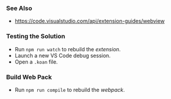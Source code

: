 ### See Also
- https://code.visualstudio.com/api/extension-guides/webview

### Testing the Solution
- Run `npm run watch` to rebuild the *extension*.
- Launch a new VS Code debug session.
- Open a `.koan` file.

### Build Web Pack
- Run `npm run compile` to rebuild the *webpack*.
